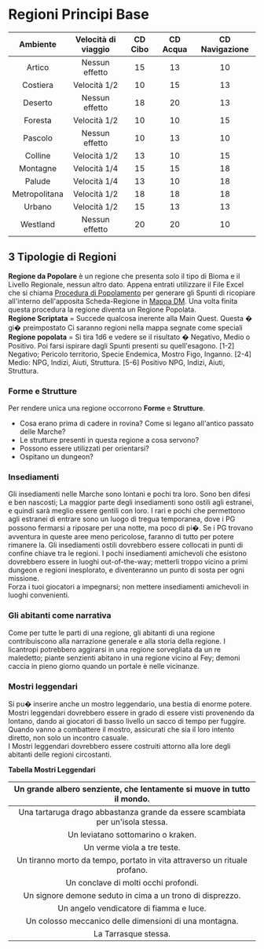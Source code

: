 # Regioni Principi Base

|   Ambiente    | Velocità di viaggio | CD Cibo | CD Acqua | CD Navigazione |
|:-------------:|:-------------------:|:-------:|:--------:|:--------------:|
|    Artico     |   Nessun effetto    |   15    |    13    |       10       |
|   Costiera    |    Velocità 1/2     |   10    |    15    |       13       |
|    Deserto    |   Nessun effetto    |   18    |    20    |       13       |
|    Foresta    |    Velocità 1/2     |   10    |    10    |       15       |
|    Pascolo    |   Nessun effetto    |   10    |    13    |       10       |
|    Colline    |    Velocità 1/2     |   13    |    10    |       15       |
|   Montagne    |    Velocità 1/4     |   15    |    15    |       18       |
|    Palude     |    Velocità 1/4     |   13    |    10    |       18       |
| Metropolitana |    Velocità 1/2     |   18    |    18    |       18       |
|    Urbano     |    Velocità 1/2     |   15    |    13    |       13       |
|   Westland    |   Nessun effetto    |   20    |    20    |       10       |

## 3 Tipologie di Regioni

**Regione da Popolare** è un regione che presenta solo il tipo di Bioma e il Livello Regionale, nessun altro dato.
Appena entrati utilizzare il File Excel che si
chiama [Procedura di Popolamento](https://1drv.ms/x/s!Amdyt3gsLdBurWV7pyQwJgL2Rk3O?e=j3cTqs) per generare gli Spunti di
ricopiare all'interno dell'apposita Scheda-Regione
in [Mappa DM](onenote:Mappa%20DM.one#section-id={75E35DE6-D562-486E-B405-24DE86631A32}&end&base-path=https://d.docs.live.net/6ed02d2c78b77267/Documenti/WM7).
Una volta finita questa procedura la regione diventa un Regione Popolata.  
**Regione Scriptata** \= Succede qualcosa inerente alla Main Quest. Questa � gi� preimpostato Ci saranno regioni nella
mappa segnate come speciali  
**Regione popolata** \= Si tira 1d6 e vedere se il risultato � Negativo, Medio o Positivo. Poi farsi ispirare dagli
Spunti presenti su quell'esagono. \[1-2\] Negativo; Pericolo territorio, Specie Endemica, Mostro Figo, Inganno. \[2-4\]
Medio: NPG, Indizi, Aiuti, Struttura. \[5-6\] Positivo NPG, Indizi, Aiuti, Struttura.

### Forme e Strutture

Per rendere unica una regione occorrono **Forme** e **Strutture**.

* Cosa erano prima di cadere in rovina? Come si legano all'antico passato delle Marche?
* Le strutture presenti in questa regione a cosa servono?
* Possono essere utilizzati per orientarsi?
* Ospitano un dungeon?

### Insediamenti

Gli insediamenti nelle Marche sono lontani e pochi tra loro. Sono ben difesi e ben nascosti; La maggior parte degli
insediamenti sono ostili agli estranei, e quindi sarà meglio essere gentili con loro. I rari e pochi che permettono agli
estranei di entrare sono un luogo di tregua temporanea, dove i PG possono fermarsi a riposare per una notte, ma poco di
pi�. Se i PG trovano avventura in queste aree meno pericolose, faranno di tutto per potere rimanere la. Gli insediamenti
ostili dovrebbero essere collocati in punti di confine chiave tra le regioni. I pochi insediamenti amichevoli che
esistono dovrebbero essere in luoghi out-of-the-way; metterli troppo vicino a primi dungeon e regioni inesplorato, e
diventeranno un punto di sosta per ogni missione.   
Forza i tuoi giocatori a impegnarsi; non mettere insediamenti amichevoli in luoghi convenienti.

### Gli abitanti come narrativa

Come per tutte le parti di una regione, gli abitanti di una regione contribuiscono alla narrazione generale e alla
storia della regione. I licantropi potrebbero aggirarsi in una regione sorvegliata da un re maledetto; piante senzienti
abitano in una regione vicino al Fey; demoni caccia in pieno giorno quando un portale è nelle vicinanze.

### Mostri leggendari

Si pu� inserire anche un mostro leggendario, una bestia di enorme potere. Mostri leggendari dovrebbero essere in grado
di essere visti provenendo da lontano, dando ai giocatori di basso livello un sacco di tempo per fuggire. Quando vanno a
combattere il mostro, assicurati che sia il loro intento diretto, non solo un incontro casuale.  
I Mostri leggendari dovrebbero essere costruiti attorno alla lore degli abitanti delle regioni circostanti.

**Tabella Mostri Leggendari**

|     Un grande albero senziente, che lentamente si muove in tutto il mondo.     |
|:------------------------------------------------------------------------------:|
| Una tartaruga drago abbastanza grande da essere scambiata per un'isola stessa. |
|                       Un leviatano sottomarino o kraken.                       |
|                          Un verme viola a tre teste.                           |
|   Un tiranno morto da tempo, portato in vita attraverso un rituale profano.    |
|                      Un conclave di molti occhi profondi.                      |
|           Un signore demone seduto in cima a un trono di disprezzo.            |
|                    Un angelo vendicatore di fiamma e luce.                     |
|             Un colosso meccanico delle dimensioni di una montagna.             |
|                              La Tarrasque stessa.                              |

